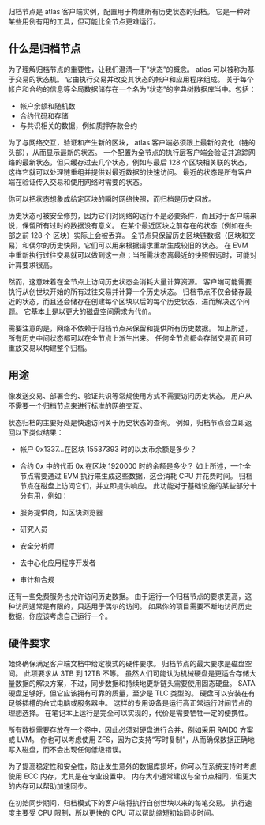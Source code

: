 归档节点是 atlas 客户端实例，配置用于构建所有历史状态的归档。 它是一种对某些用例有用的工具，但可能比全节点更难运行。

## 什么是归档节点

为了理解归档节点的重要性，让我们澄清一下“状态”的概念。 atlas 可以被称为基于交易的状态机。 它由执行交易并改变其状态的帐户和应用程序组成。
关于每个帐户和合约的信息等全局数据储存在一个名为“状态”的字典树数据库当中。包括：

- 帐户余额和随机数
- 合约代码和存储
- 与共识相关的数据，例如质押存款合约

为了与网络交互，验证和产生新的区块， atlas 客户端必须跟上最新的变化（链的头部），从而显示最新的状态。
一个配置为全节点的执行层客户端会验证并追踪网络的最新状态，但只缓存过去几个状态，例如与最后 128
个区块相关联的状态，这样它就可以处理链重组并提供对最近数据的快速访问。 最近的状态是所有客户端在验证传入交易和使用网络时需要的状态。

你可以把状态想象成给定区块的瞬时网络快照，而归档是历史回放。

历史状态可被安全修剪，因为它们对网络的运行不是必要条件，而且对于客户端来说，保留所有过时的数据没有意义。
在某个最近区块之前存在的状态（例如在头部之前 128 个 区块）实际上会被丢弃。
全节点只保留历史区块链数据（区块和交易）和偶尔的历史快照，它们可以用来根据请求重新生成较旧的状态。
在 EVM 中重新执行过往交易就可以做到这一点；当所需状态离最近的快照很远时，可能对计算要求很高。

然而，这意味着在全节点上访问历史状态会消耗大量计算资源。 客户端可能需要执行从创世块开始的所有过往交易并计算一个历史状态。
归档节点不仅会储存最近的状态，而且还会储存在创建每个区块以后的每个历史状态，进而解决这个问题。 它基本上是以更大的磁盘空间需求为代价。

需要注意的是，网络不依赖于归档节点来保留和提供所有历史数据。 如上所述，所有历史中间状态都可以在全节点上派生出来。
任何全节点都会存储交易而且可重放交易以构建整个归档。

## 用途

像发送交易、部署合约、验证共识等常规使用方式不需要访问历史状态。 用户从不需要一个归档节点来进行标准的网络交互。

状态归档的主要好处是快速访问关于历史状态的查询。 例如，归档节点会立即返回以下类似结果：

- 帐户 0x1337…在区块 15537393 时的以太币余额是多少？
- 合约 0x 中的代币 0x 在区块 1920000 时的余额是多少？
  如上所述，一个全节点需要通过 EVM 执行来生成这些数据，这会消耗 CPU 并花费时间。 归档节点在磁盘上访问它们，并立即提供响应。
  此功能对于基础设施的某些部分十分有用，例如：

- 服务提供商，如区块浏览器
- 研究人员
- 安全分析师
- 去中心化应用程序开发者
- 审计和合规

还有一些免费服务也允许访问历史数据。 由于运行一个归档节点的要求更高，这种访问通常是有限的，只适用于偶尔的访问。
如果你的项目需要不断地访问历史数据，你应该考虑自己运行一个。

## 硬件要求

始终确保满足客户端文档中给定模式的硬件要求。 归档节点的最大要求是磁盘空间。 此项要求从 3TB 到 12TB 不等。
虽然人们可能认为机械硬盘是更适合存储大量数据的解决方案，不过，同步数据和持续地更新链头需要使用固态硬盘。 SATA
硬盘足够好，但它应该拥有可靠的质量，至少是 TLC 类型的。 硬盘可以安装在有足够插槽的台式电脑或服务器中。
这样的专用设备是运行高正常运行时间节点的理想选择。 在笔记本上运行是完全可以实现的，代价是需要牺牲一定的便携性。

所有数据需要存放在一个卷中，因此必须对硬盘进行合并，例如采用 RAID0 方案或 LVM。
你也可以考虑使用 ZFS，因为它支持“写时复制”，从而确保数据正确地写入磁盘，而不会出现任何低级错误。

为了提高稳定性和安全性，防止发生意外的数据库损坏，你可以在系统支持时考虑使用 ECC 内存，尤其是在专业设置中。
内存大小通常建议与全节点相同，但更大的内存可以帮助加速同步。

在初始同步期间，归档模式下的客户端将执行自创世块以来的每笔交易。 执行速度主要受 CPU 限制，所以更快的 CPU 可以帮助缩短初始同步时间。

